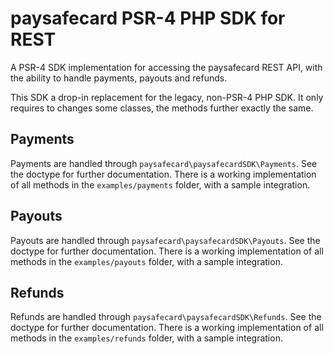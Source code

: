 # paysafecard PSR-4 PHP SDK for REST
A PSR-4 SDK implementation for accessing the paysafecard REST API, with the ability to handle payments, payouts and
refunds.

This SDK a drop-in replacement for the legacy, non-PSR-4 PHP SDK. It only requires to changes some classes, the methods
further exactly the same.

## Payments
Payments are handled through `paysafecard\paysafecardSDK\Payments`. See the doctype for further documentation. There is
a working implementation of all methods in the `examples/payments` folder, with a sample integration.

## Payouts
Payouts are handled through `paysafecard\paysafecardSDK\Payouts`. See the doctype for further documentation. There is
a working implementation of all methods in the `examples/payouts` folder, with a sample integration.

## Refunds
Refunds are handled through `paysafecard\paysafecardSDK\Refunds`. See the doctype for further documentation. There is
a working implementation of all methods in the `examples/refunds` folder, with a sample integration.